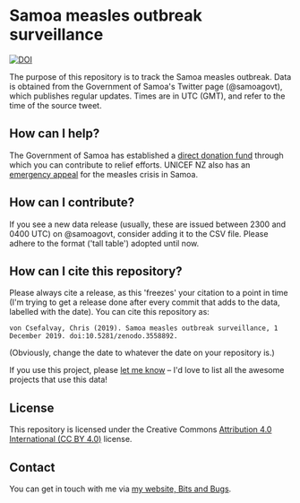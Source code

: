 # Samoa measles outbreak surveillance

[![DOI](https://zenodo.org/badge/225143525.svg)](https://zenodo.org/badge/latestdoi/225143525) 


The purpose of this repository is to track the Samoa measles outbreak. Data is obtained from the Government of Samoa's Twitter page (@samoagovt), which publishes regular updates. Times are in UTC (GMT), and refer to the time of the source tweet.

## How can I help?

The Government of Samoa has established a [direct donation fund](https://twitter.com/samoagovt/status/1199517609621774336) through which you can contribute to relief efforts. UNICEF NZ also has an [emergency appeal](https://www.unicef.org.nz/appeal/samoa-measles-emergency) for the measles crisis in Samoa.

## How can I contribute?

If you see a new data release (usually, these are issued between 2300 and 0400 UTC) on @samoagovt, consider adding it to the CSV file. Please adhere to the format ('tall table') adopted until now.

## How can I cite this repository?

Please always cite a release, as this 'freezes' your citation to a point in time (I'm trying to get a release done after every commit that adds to the data, labelled with the date). You can cite this repository as:

```
von Csefalvay, Chris (2019). Samoa measles outbreak surveillance, 1 December 2019. doi:10.5281/zenodo.3558892.
```

(Obviously, change the date to whatever the date on your repository is.)

If you use this project, please [let me know](https://bitsandbugs.io/talkback/) – I'd love to list all the awesome projects that use this data!

## License

This repository is licensed under the Creative Commons [Attribution 4.0 International (CC BY 4.0)](https://creativecommons.org/licenses/by/4.0/) license.

## Contact

You can get in touch with me via [my website, Bits and Bugs](https://bitsandbugs.io).


